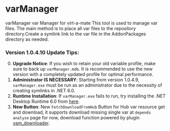 # varManager
varManager
var Manager for virt-a-mate
This tool is used to manage var files.
The main method is to place all var files to the repository directory.Create a symlink link to the var file in the AddonPackages directory as needed.

### Version 1.0.4.10 Update Tips:
0. **Upgrade Notice**: If you wish to retain your old variable profile, make sure to back up `varManager.mdb`. It is recommended to use the new version with a completely updated profile for optimal performance.
1. **Administrator IS NECESSARY**: Starting from version 1.0.4.9, `varManager.exe` must be run as an administrator due to the necessity of creating symlinks in .NET 6.0.
2. **Runtime Installation**: If `varManager.exe` fails to run, try installing the .NET Desktop Runtime 6.0 from [here](https://dotnet.microsoft.com/en-us/download/dotnet/6.0).
3. **New Button**: New `FetchDownloadFromHub` Button for Hub var resource get and download, it supports download missing single var at `depends analyse` page for now, download function powered by plugin [vam_downloader](https://github.com/bustesoul/vam_downloader).
